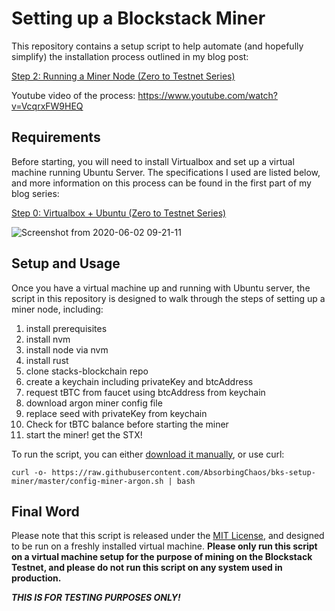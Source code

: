 # Setting up a Blockstack Miner

This repository contains a setup script to help automate (and hopefully simplify) the installation process outlined in my blog post:

[Step 2: Running a Miner Node (Zero to Testnet Series)](https://app.sigle.io/whoabuddy.id.blockstack/Lqq5_aeI1A06l_FQ8s9Jv)

Youtube video of the process: https://www.youtube.com/watch?v=VcqrxFW9HEQ

## Requirements

Before starting, you will need to install Virtualbox and set up a virtual machine running Ubuntu Server. The specifications I used are listed below, and more information on this process can be found in the first part of my blog series:

[Step 0: Virtualbox + Ubuntu (Zero to Testnet Series)](https://app.sigle.io/whoabuddy.id.blockstack/6ZSqK6yEwu5bqqGCjOZZH)

![Screenshot from 2020-06-02 09-21-11](https://user-images.githubusercontent.com/9038904/83544659-1b291580-a4b3-11ea-8ec9-ffb2cf16d52c.png)

## Setup and Usage

Once you have a virtual machine up and running with Ubuntu server, the script in this repository is designed to walk through the steps of setting up a miner node, including:

1. install prerequisites
2. install nvm
3. install node via nvm
4. install rust
5. clone stacks-blockchain repo
6. create a keychain including privateKey and btcAddress
7. request tBTC from faucet using btcAddress from keychain
8. download argon miner config file
9. replace seed with privateKey from keychain
10. Check for tBTC balance before starting the miner
11. start the miner! get the STX!

To run the script, you can either [download it manually](https://github.com/AbsorbingChaos/bks-setup-miner/blob/master/config-miner-argon.sh), or use curl:

```
curl -o- https://raw.githubusercontent.com/AbsorbingChaos/bks-setup-miner/master/config-miner-argon.sh | bash
```

## Final Word

Please note that this script is released under the [MIT License](LICENSE), and designed to be run on a freshly installed virtual machine. __Please only run this script on a virtual machine setup for the purpose of mining on the Blockstack Testnet, and please do not run this script on any system used in production.__

__*THIS IS FOR TESTING PURPOSES ONLY!*__
